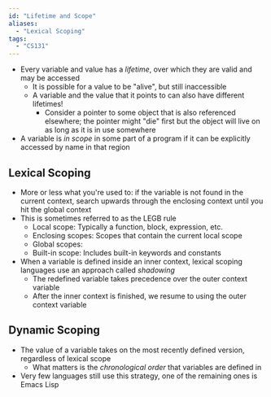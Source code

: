 ```yaml
---
id: "Lifetime and Scope"
aliases:
  - "Lexical Scoping"
tags:
  - "CS131"
---
```


- Every variable and value has a _lifetime_, over which they are valid and may
  be accessed
  - It is possible for a value to be "alive", but still inaccessible
  - A variable and the value that it points to can also have different
    lifetimes!
    - Consider a pointer to some object that is also referenced elsewhere; the
      pointer might "die" first but the object will live on as long as it is in
      use somewhere
- A variable is _in scope_ in some part of a program if it can be explicitly
  accessed by name in that region

## Lexical Scoping

- More or less what you're used to: if the variable is not found in the current
  context, search upwards through the enclosing context until you hit the global
  context
- This is sometimes referred to as the LEGB rule
  - Local scope: Typically a function, block, expression, etc.
  - Enclosing scopes: Scopes that contain the current local scope
  - Global scopes:
  - Built-in scope: Includes built-in keywords and constants
- When a variable is defined inside an inner context, lexical scoping languages
  use an approach called _shadowing_
  - The redefined variable takes precedence over the outer context variable
  - After the inner context is finished, we resume to using the outer context
    variable

## Dynamic Scoping

- The value of a variable takes on the most recently defined version, regardless
  of lexical scope
  - What matters is the _chronological order_ that variables are defined in
- Very few languages still use this strategy, one of the remaining ones is Emacs
  Lisp
